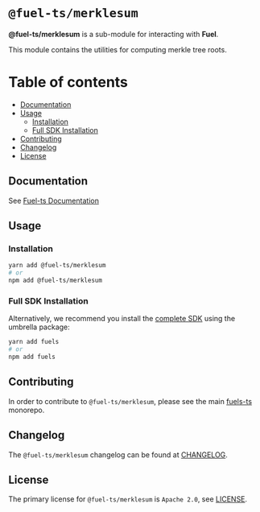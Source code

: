 # `@fuel-ts/merklesum`

**@fuel-ts/merklesum** is a sub-module for interacting with **Fuel**.

This module contains the utilities for computing merkle tree roots.

# Table of contents

- [Documentation](#documentation)
- [Usage](#usage)
  - [Installation](#installation)
  - [Full SDK Installation](#full-sdk-installation)
- [Contributing](#contributing)
- [Changelog](#changelog)
- [License](#license)

## Documentation

See [Fuel-ts Documentation](https://fuellabs.github.io/fuels-ts/packages/fuel-ts-merklesum/)

## Usage

### Installation

```sh
yarn add @fuel-ts/merklesum
# or
npm add @fuel-ts/merklesum
```

### Full SDK Installation

Alternatively, we recommend you install the [complete SDK](https://github.com/FuelLabs/fuels-ts) using the umbrella package:

```sh
yarn add fuels
# or
npm add fuels
```

## Contributing

In order to contribute to `@fuel-ts/merklesum`, please see the main [fuels-ts](https://github.com/FuelLabs/fuels-ts) monorepo.

## Changelog

The `@fuel-ts/merklesum` changelog can be found at [CHANGELOG](./CHANGELOG.md).

## License

The primary license for `@fuel-ts/merklesum` is `Apache 2.0`, see [LICENSE](./LICENSE).
